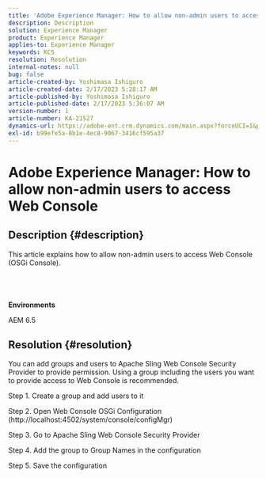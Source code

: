 ```yaml
---
title: 'Adobe Experience Manager: How to allow non-admin users to access Web Console'
description: Description
solution: Experience Manager
product: Experience Manager
applies-to: Experience Manager
keywords: KCS
resolution: Resolution
internal-notes: null
bug: false
article-created-by: Yoshimasa Ishiguro
article-created-date: 2/17/2023 5:28:17 AM
article-published-by: Yoshimasa Ishiguro
article-published-date: 2/17/2023 5:36:07 AM
version-number: 1
article-number: KA-21527
dynamics-url: https://adobe-ent.crm.dynamics.com/main.aspx?forceUCI=1&pagetype=entityrecord&etn=knowledgearticle&id=bfaac1dd-83ae-ed11-aad1-6045bd0061cb
exl-id: b99efe5a-8b1e-4ec8-9067-3416cf595a37
---
```

# Adobe Experience Manager: How to allow non-admin users to access Web Console

## Description {#description}

This article explains how to allow non-admin users to access Web Console (OSGi Console).<br><br> <br><br><br>
<b>Environments</b>

AEM 6.5


## Resolution {#resolution}


You can add groups and users to Apache Sling Web Console Security Provider to provide permission.
Using a group including the users you want to provide access to Web Console is recommended.

Step 1. Create a group and add users to it

Step 2. Open Web Console  OSGi  Configuration (http://localhost:4502/system/console/configMgr)

Step 3. Go to Apache Sling Web Console Security Provider

Step 4. Add the group to Group Names in the configuration

Step 5. Save the configuration
